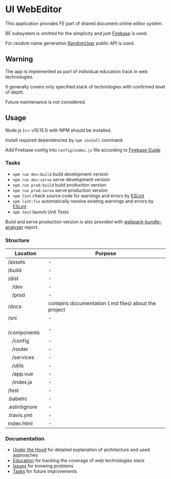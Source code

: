 # UI WebEditor

This application provides FE part of shared document online editor system.

BE subsystem is omitted for the simplicity and just [Firebase](https://firebase.google.com/) is used.

For random name generation [RandomUser](https://randomuser.me/) public API is used. 

## Warning
The app is implemented as part of individual education track in web technologies.

It generally covers only specified stack of technologies with confirmed level of depth.

Future maintenance is not considered.

## Usage
Node.js (>= v10.15.1) with NPM should be installed.

Install required dependencies by `npm install` command.

Add Firebase config into `config/index.js` file according to [Firebase Guide](https://firebase.google.com/docs/web/setup)

### Tasks
- `npm run dev:build` build development version
- `npm run dev:serve` serve development version
- `npm run prod:build` build production version
- `npm run prod:serve` serve production version
- `npm lint` check source code for warnings and errors by [ESLint](https://github.com/eslint/eslint)
- `npm lint:fix` automatically resolve existing warnings and errors by [ESLint](https://github.com/eslint/eslint)
- `npm test` launch Unit Tests

Build and serve production version is also provided with [webpack-bundle-analyzer](https://github.com/webpack-contrib/webpack-bundle-analyzer) report.

### Structure
| Location                  | Purpose   |
| ---                       | ----      |
| /assets                   | -         |
| /build                    | -         |
| /dist                     | -         |
| &nbsp;&nbsp; /dev         | -         |
| &nbsp;&nbsp; /prod        | -         |
| /docs                     | contains documentation (.md files) about the project |
| /src                      | -         |
| &nbsp;&nbsp; /components  | -         |
| &nbsp;&nbsp; /config      | -         |
| &nbsp;&nbsp; /router      | -         |
| &nbsp;&nbsp; /services    | -         |
| &nbsp;&nbsp; /utils       | -         |
| &nbsp;&nbsp; /app.vue     | -         |
| &nbsp;&nbsp; /index.js    | -         |
| /test                     | -         |
| .babelrc                  | -         |
| .eslintignore             | -         |
| .travis.yml               | -         |
| index.html                | -         |

### Documentation
- [Under the Hood](docs/UNDER_THE_HOOD.md) for detailed explanation of architecture and used approaches 
- [Education](docs/EDUCATION.md) for tracking the coverage of web technologies stack
- [Issues](docs/ISSUES.md) for knowing problems
- [Tasks](docs/TASKS.md) for future improvements
